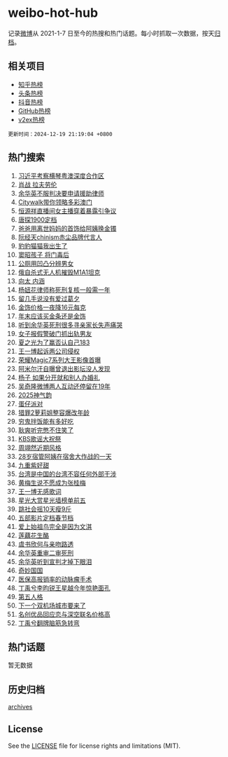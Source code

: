 # weibo-hot-hub

记录[微博](https://www.weibo.com)从 2021-1-7 日至今的热搜和热门话题。每小时抓取一次数据，按天[归档](archives)。

## 相关项目

- [知乎热榜](https://github.com/lonnyzhang423/zhihu-hot-hub)
- [头条热榜](https://github.com/lonnyzhang423/toutiao-hot-hub)
- [抖音热榜](https://github.com/lonnyzhang423/douyin-hot-hub)
- [GitHub热榜](https://github.com/lonnyzhang423/github-hot-hub)
- [v2ex热榜](https://github.com/lonnyzhang423/v2ex-hot-hub)


`更新时间：2024-12-19 21:19:04 +0800`

## 热门搜索

1. [习近平考察横琴粤澳深度合作区](https://m.weibo.cn/search?containerid=100103type%3D1%26t%3D10%26q%3D%23%E4%B9%A0%E8%BF%91%E5%B9%B3%E8%80%83%E5%AF%9F%E6%A8%AA%E7%90%B4%E7%B2%A4%E6%BE%B3%E6%B7%B1%E5%BA%A6%E5%90%88%E4%BD%9C%E5%8C%BA%23&stream_entry_id=51&isnewpage=1&extparam=seat%3D1%26c_type%3D51%26stream_entry_id%3D51%26cate%3D10103%26filter_type%3Drealtimehot%26q%3D%2523%25E4%25B9%25A0%25E8%25BF%2591%25E5%25B9%25B3%25E8%2580%2583%25E5%25AF%259F%25E6%25A8%25AA%25E7%2590%25B4%25E7%25B2%25A4%25E6%25BE%25B3%25E6%25B7%25B1%25E5%25BA%25A6%25E5%2590%2588%25E4%25BD%259C%25E5%258C%25BA%2523%26pos%3D0%26dgr%3D0%26display_time%3D1734614343%26pre_seqid%3D17346143434230147335833)
1. [肖战 拉夫劳伦](https://m.weibo.cn/search?containerid=100103type%3D1%26t%3D10%26q%3D%E8%82%96%E6%88%98+%E6%8B%89%E5%A4%AB%E5%8A%B3%E4%BC%A6&stream_entry_id=31&isnewpage=1&extparam=seat%3D1%26lcate%3D5001%26q%3D%25E8%2582%2596%25E6%2588%2598%2520%25E6%258B%2589%25E5%25A4%25AB%25E5%258A%25B3%25E4%25BC%25A6%26realpos%3D1%26dgr%3D0%26c_type%3D31%26filter_type%3Drealtimehot%26cate%3D5001%26flag%3D1%26band_rank%3D1%26pos%3D0%26stream_entry_id%3D31%26display_time%3D1734614343%26pre_seqid%3D17346143434230147335833)
1. [余华英不服判决要申请援助律师](https://m.weibo.cn/search?containerid=100103type%3D1%26t%3D10%26q%3D%23%E4%BD%99%E5%8D%8E%E8%8B%B1%E4%B8%8D%E6%9C%8D%E5%88%A4%E5%86%B3%E8%A6%81%E7%94%B3%E8%AF%B7%E6%8F%B4%E5%8A%A9%E5%BE%8B%E5%B8%88%23&stream_entry_id=31&isnewpage=1&extparam=seat%3D1%26lcate%3D5001%26q%3D%2523%25E4%25BD%2599%25E5%258D%258E%25E8%258B%25B1%25E4%25B8%258D%25E6%259C%258D%25E5%2588%25A4%25E5%2586%25B3%25E8%25A6%2581%25E7%2594%25B3%25E8%25AF%25B7%25E6%258F%25B4%25E5%258A%25A9%25E5%25BE%258B%25E5%25B8%2588%2523%26realpos%3D2%26dgr%3D0%26c_type%3D31%26filter_type%3Drealtimehot%26cate%3D5001%26flag%3D0%26band_rank%3D2%26pos%3D1%26stream_entry_id%3D31%26display_time%3D1734614343%26pre_seqid%3D17346143434230147335833)
1. [Citywalk带你领略多彩澳门](https://m.weibo.cn/search?containerid=100103type%3D1%26t%3D10%26q%3D%23Citywalk%E5%B8%A6%E4%BD%A0%E9%A2%86%E7%95%A5%E5%A4%9A%E5%BD%A9%E6%BE%B3%E9%97%A8%23&stream_entry_id=31&isnewpage=1&extparam=seat%3D1%26lcate%3D5001%26q%3D%2523Citywalk%25E5%25B8%25A6%25E4%25BD%25A0%25E9%25A2%2586%25E7%2595%25A5%25E5%25A4%259A%25E5%25BD%25A9%25E6%25BE%25B3%25E9%2597%25A8%2523%26realpos%3D3%26dgr%3D0%26c_type%3D31%26filter_type%3Drealtimehot%26cate%3D5001%26flag%3D0%26band_rank%3D3%26pos%3D2%26stream_entry_id%3D31%26display_time%3D1734614343%26pre_seqid%3D17346143434230147335833)
1. [恒源祥直播间女主播穿着暴露引争议](https://m.weibo.cn/search?containerid=100103type%3D1%26t%3D10%26q%3D%23%E6%81%92%E6%BA%90%E7%A5%A5%E7%9B%B4%E6%92%AD%E9%97%B4%E5%A5%B3%E4%B8%BB%E6%92%AD%E7%A9%BF%E7%9D%80%E6%9A%B4%E9%9C%B2%E5%BC%95%E4%BA%89%E8%AE%AE%23&stream_entry_id=31&isnewpage=1&extparam=seat%3D1%26lcate%3D5001%26q%3D%2523%25E6%2581%2592%25E6%25BA%2590%25E7%25A5%25A5%25E7%259B%25B4%25E6%2592%25AD%25E9%2597%25B4%25E5%25A5%25B3%25E4%25B8%25BB%25E6%2592%25AD%25E7%25A9%25BF%25E7%259D%2580%25E6%259A%25B4%25E9%259C%25B2%25E5%25BC%2595%25E4%25BA%2589%25E8%25AE%25AE%2523%26realpos%3D4%26dgr%3D0%26c_type%3D31%26filter_type%3Drealtimehot%26cate%3D5001%26flag%3D1%26band_rank%3D4%26pos%3D3%26stream_entry_id%3D31%26display_time%3D1734614343%26pre_seqid%3D17346143434230147335833)
1. [唐探1900定档](https://m.weibo.cn/search?containerid=100103type%3D1%26t%3D10%26q%3D%E5%94%90%E6%8E%A21900%E5%AE%9A%E6%A1%A3&stream_entry_id=31&isnewpage=1&extparam=seat%3D1%26lcate%3D5001%26q%3D%25E5%2594%2590%25E6%258E%25A21900%25E5%25AE%259A%25E6%25A1%25A3%26realpos%3D5%26dgr%3D0%26c_type%3D31%26filter_type%3Drealtimehot%26cate%3D5001%26flag%3D2%26band_rank%3D5%26pos%3D4%26stream_entry_id%3D31%26display_time%3D1734614343%26pre_seqid%3D17346143434230147335833)
1. [爸爸用离世妈妈的首饰给阿姨换金镯](https://m.weibo.cn/search?containerid=100103type%3D1%26t%3D10%26q%3D%23%E7%88%B8%E7%88%B8%E7%94%A8%E7%A6%BB%E4%B8%96%E5%A6%88%E5%A6%88%E7%9A%84%E9%A6%96%E9%A5%B0%E7%BB%99%E9%98%BF%E5%A7%A8%E6%8D%A2%E9%87%91%E9%95%AF%23&stream_entry_id=31&isnewpage=1&extparam=seat%3D1%26lcate%3D5001%26q%3D%2523%25E7%2588%25B8%25E7%2588%25B8%25E7%2594%25A8%25E7%25A6%25BB%25E4%25B8%2596%25E5%25A6%2588%25E5%25A6%2588%25E7%259A%2584%25E9%25A6%2596%25E9%25A5%25B0%25E7%25BB%2599%25E9%2598%25BF%25E5%25A7%25A8%25E6%258D%25A2%25E9%2587%2591%25E9%2595%25AF%2523%26realpos%3D6%26dgr%3D0%26c_type%3D31%26filter_type%3Drealtimehot%26cate%3D5001%26flag%3D2%26band_rank%3D6%26pos%3D5%26stream_entry_id%3D31%26display_time%3D1734614343%26pre_seqid%3D17346143434230147335833)
1. [阮经天chinism赤尘品牌代言人](https://m.weibo.cn/search?containerid=100103type%3D1%26t%3D10%26q%3D%23%E9%98%AE%E7%BB%8F%E5%A4%A9chinism%E8%B5%A4%E5%B0%98%E5%93%81%E7%89%8C%E4%BB%A3%E8%A8%80%E4%BA%BA%23&stream_entry_id=31&isnewpage=1&extparam=seat%3D1%26lcate%3D5001%26q%3D%2523%25E9%2598%25AE%25E7%25BB%258F%25E5%25A4%25A9chinism%25E8%25B5%25A4%25E5%25B0%2598%25E5%2593%2581%25E7%2589%258C%25E4%25BB%25A3%25E8%25A8%2580%25E4%25BA%25BA%2523%26filter_type%3Drealtimehot%26dgr%3D0%26adid%3D269116%26topic_ad%3D1%26band_rank%3D7%26cate%3D5001%26is_ad_pos%3D1%26c_type%3D31%26pos%3D6%26stream_entry_id%3D31%26display_time%3D1734614343%26pre_seqid%3D17346143434230147335833)
1. [豹豹猫猫我出生了](https://m.weibo.cn/search?containerid=100103type%3D1%26t%3D10%26q%3D%E8%B1%B9%E8%B1%B9%E7%8C%AB%E7%8C%AB%E6%88%91%E5%87%BA%E7%94%9F%E4%BA%86&stream_entry_id=31&isnewpage=1&extparam=seat%3D1%26lcate%3D5001%26q%3D%25E8%25B1%25B9%25E8%25B1%25B9%25E7%258C%25AB%25E7%258C%25AB%25E6%2588%2591%25E5%2587%25BA%25E7%2594%259F%25E4%25BA%2586%26realpos%3D7%26dgr%3D0%26c_type%3D31%26filter_type%3Drealtimehot%26cate%3D5001%26flag%3D2%26band_rank%3D7%26pos%3D7%26stream_entry_id%3D31%26display_time%3D1734614343%26pre_seqid%3D17346143434230147335833)
1. [窦昭孩子 将门毒后](https://m.weibo.cn/search?containerid=100103type%3D1%26t%3D10%26q%3D%E7%AA%A6%E6%98%AD%E5%AD%A9%E5%AD%90+%E5%B0%86%E9%97%A8%E6%AF%92%E5%90%8E&stream_entry_id=31&isnewpage=1&extparam=seat%3D1%26lcate%3D5001%26q%3D%25E7%25AA%25A6%25E6%2598%25AD%25E5%25AD%25A9%25E5%25AD%2590%2520%25E5%25B0%2586%25E9%2597%25A8%25E6%25AF%2592%25E5%2590%258E%26realpos%3D8%26dgr%3D0%26c_type%3D31%26filter_type%3Drealtimehot%26cate%3D5001%26flag%3D0%26band_rank%3D8%26pos%3D8%26stream_entry_id%3D31%26display_time%3D1734614343%26pre_seqid%3D17346143434230147335833)
1. [公厕用凹凸分辨男女](https://m.weibo.cn/search?containerid=100103type%3D1%26t%3D10%26q%3D%23%E5%85%AC%E5%8E%95%E7%94%A8%E5%87%B9%E5%87%B8%E5%88%86%E8%BE%A8%E7%94%B7%E5%A5%B3%23&stream_entry_id=31&isnewpage=1&extparam=seat%3D1%26lcate%3D5001%26q%3D%2523%25E5%2585%25AC%25E5%258E%2595%25E7%2594%25A8%25E5%2587%25B9%25E5%2587%25B8%25E5%2588%2586%25E8%25BE%25A8%25E7%2594%25B7%25E5%25A5%25B3%2523%26realpos%3D9%26dgr%3D0%26c_type%3D31%26filter_type%3Drealtimehot%26cate%3D5001%26flag%3D0%26band_rank%3D9%26pos%3D9%26stream_entry_id%3D31%26display_time%3D1734614343%26pre_seqid%3D17346143434230147335833)
1. [俄自杀式无人机摧毁M1A1坦克](https://m.weibo.cn/search?containerid=100103type%3D1%26t%3D10%26q%3D%23%E4%BF%84%E8%87%AA%E6%9D%80%E5%BC%8F%E6%97%A0%E4%BA%BA%E6%9C%BA%E6%91%A7%E6%AF%81M1A1%E5%9D%A6%E5%85%8B%23&stream_entry_id=31&isnewpage=1&extparam=seat%3D1%26lcate%3D5001%26q%3D%2523%25E4%25BF%2584%25E8%2587%25AA%25E6%259D%2580%25E5%25BC%258F%25E6%2597%25A0%25E4%25BA%25BA%25E6%259C%25BA%25E6%2591%25A7%25E6%25AF%2581M1A1%25E5%259D%25A6%25E5%2585%258B%2523%26realpos%3D10%26dgr%3D0%26c_type%3D31%26filter_type%3Drealtimehot%26cate%3D5001%26flag%3D1%26band_rank%3D10%26pos%3D10%26stream_entry_id%3D31%26display_time%3D1734614343%26pre_seqid%3D17346143434230147335833)
1. [向太 内涵](https://m.weibo.cn/search?containerid=100103type%3D1%26t%3D10%26q%3D%E5%90%91%E5%A4%AA+%E5%86%85%E6%B6%B5&stream_entry_id=31&isnewpage=1&extparam=seat%3D1%26lcate%3D5001%26q%3D%25E5%2590%2591%25E5%25A4%25AA%2520%25E5%2586%2585%25E6%25B6%25B5%26realpos%3D11%26dgr%3D0%26c_type%3D31%26filter_type%3Drealtimehot%26cate%3D5001%26flag%3D2%26band_rank%3D11%26pos%3D11%26stream_entry_id%3D31%26display_time%3D1734614343%26pre_seqid%3D17346143434230147335833)
1. [杨妞花律师称死刑复核一般需一年](https://m.weibo.cn/search?containerid=100103type%3D1%26t%3D10%26q%3D%23%E6%9D%A8%E5%A6%9E%E8%8A%B1%E5%BE%8B%E5%B8%88%E7%A7%B0%E6%AD%BB%E5%88%91%E5%A4%8D%E6%A0%B8%E4%B8%80%E8%88%AC%E9%9C%80%E4%B8%80%E5%B9%B4%23&stream_entry_id=31&isnewpage=1&extparam=seat%3D1%26lcate%3D5001%26q%3D%2523%25E6%259D%25A8%25E5%25A6%259E%25E8%258A%25B1%25E5%25BE%258B%25E5%25B8%2588%25E7%25A7%25B0%25E6%25AD%25BB%25E5%2588%2591%25E5%25A4%258D%25E6%25A0%25B8%25E4%25B8%2580%25E8%2588%25AC%25E9%259C%2580%25E4%25B8%2580%25E5%25B9%25B4%2523%26realpos%3D12%26dgr%3D0%26c_type%3D31%26filter_type%3Drealtimehot%26cate%3D5001%26flag%3D1%26band_rank%3D12%26pos%3D12%26stream_entry_id%3D31%26display_time%3D1734614343%26pre_seqid%3D17346143434230147335833)
1. [留几手说没有爱过葛夕](https://m.weibo.cn/search?containerid=100103type%3D1%26t%3D10%26q%3D%23%E7%95%99%E5%87%A0%E6%89%8B%E8%AF%B4%E6%B2%A1%E6%9C%89%E7%88%B1%E8%BF%87%E8%91%9B%E5%A4%95%23&stream_entry_id=31&isnewpage=1&extparam=seat%3D1%26lcate%3D5001%26q%3D%2523%25E7%2595%2599%25E5%2587%25A0%25E6%2589%258B%25E8%25AF%25B4%25E6%25B2%25A1%25E6%259C%2589%25E7%2588%25B1%25E8%25BF%2587%25E8%2591%259B%25E5%25A4%2595%2523%26realpos%3D13%26dgr%3D0%26c_type%3D31%26filter_type%3Drealtimehot%26cate%3D5001%26flag%3D0%26band_rank%3D13%26pos%3D13%26stream_entry_id%3D31%26display_time%3D1734614343%26pre_seqid%3D17346143434230147335833)
1. [金饰价格一夜降16元每克](https://m.weibo.cn/search?containerid=100103type%3D1%26t%3D10%26q%3D%23%E9%87%91%E9%A5%B0%E4%BB%B7%E6%A0%BC%E4%B8%80%E5%A4%9C%E9%99%8D16%E5%85%83%E6%AF%8F%E5%85%8B%23&stream_entry_id=31&isnewpage=1&extparam=seat%3D1%26lcate%3D5001%26q%3D%2523%25E9%2587%2591%25E9%25A5%25B0%25E4%25BB%25B7%25E6%25A0%25BC%25E4%25B8%2580%25E5%25A4%259C%25E9%2599%258D16%25E5%2585%2583%25E6%25AF%258F%25E5%2585%258B%2523%26realpos%3D14%26dgr%3D0%26c_type%3D31%26filter_type%3Drealtimehot%26cate%3D5001%26flag%3D0%26band_rank%3D14%26pos%3D14%26stream_entry_id%3D31%26display_time%3D1734614343%26pre_seqid%3D17346143434230147335833)
1. [年末应该买金条还是金饰](https://m.weibo.cn/search?containerid=100103type%3D1%26t%3D10%26q%3D%23%E5%B9%B4%E6%9C%AB%E5%BA%94%E8%AF%A5%E4%B9%B0%E9%87%91%E6%9D%A1%E8%BF%98%E6%98%AF%E9%87%91%E9%A5%B0%23&stream_entry_id=31&isnewpage=1&extparam=seat%3D1%26lcate%3D5001%26q%3D%2523%25E5%25B9%25B4%25E6%259C%25AB%25E5%25BA%2594%25E8%25AF%25A5%25E4%25B9%25B0%25E9%2587%2591%25E6%259D%25A1%25E8%25BF%2598%25E6%2598%25AF%25E9%2587%2591%25E9%25A5%25B0%2523%26realpos%3D15%26dgr%3D0%26c_type%3D31%26filter_type%3Drealtimehot%26cate%3D5001%26flag%3D0%26band_rank%3D15%26pos%3D15%26stream_entry_id%3D31%26display_time%3D1734614343%26pre_seqid%3D17346143434230147335833)
1. [听到余华英死刑很多寻亲家长失声痛哭](https://m.weibo.cn/search?containerid=100103type%3D1%26t%3D10%26q%3D%23%E5%90%AC%E5%88%B0%E4%BD%99%E5%8D%8E%E8%8B%B1%E6%AD%BB%E5%88%91%E5%BE%88%E5%A4%9A%E5%AF%BB%E4%BA%B2%E5%AE%B6%E9%95%BF%E5%A4%B1%E5%A3%B0%E7%97%9B%E5%93%AD%23&stream_entry_id=31&isnewpage=1&extparam=seat%3D1%26lcate%3D5001%26q%3D%2523%25E5%2590%25AC%25E5%2588%25B0%25E4%25BD%2599%25E5%258D%258E%25E8%258B%25B1%25E6%25AD%25BB%25E5%2588%2591%25E5%25BE%2588%25E5%25A4%259A%25E5%25AF%25BB%25E4%25BA%25B2%25E5%25AE%25B6%25E9%2595%25BF%25E5%25A4%25B1%25E5%25A3%25B0%25E7%2597%259B%25E5%2593%25AD%2523%26realpos%3D16%26dgr%3D0%26c_type%3D31%26filter_type%3Drealtimehot%26cate%3D5001%26flag%3D0%26band_rank%3D16%26pos%3D16%26stream_entry_id%3D31%26display_time%3D1734614343%26pre_seqid%3D17346143434230147335833)
1. [女子报假警破门抓出轨男友](https://m.weibo.cn/search?containerid=100103type%3D1%26t%3D10%26q%3D%23%E5%A5%B3%E5%AD%90%E6%8A%A5%E5%81%87%E8%AD%A6%E7%A0%B4%E9%97%A8%E6%8A%93%E5%87%BA%E8%BD%A8%E7%94%B7%E5%8F%8B%23&stream_entry_id=31&isnewpage=1&extparam=seat%3D1%26lcate%3D5001%26q%3D%2523%25E5%25A5%25B3%25E5%25AD%2590%25E6%258A%25A5%25E5%2581%2587%25E8%25AD%25A6%25E7%25A0%25B4%25E9%2597%25A8%25E6%258A%2593%25E5%2587%25BA%25E8%25BD%25A8%25E7%2594%25B7%25E5%258F%258B%2523%26realpos%3D17%26dgr%3D0%26c_type%3D31%26filter_type%3Drealtimehot%26cate%3D5001%26flag%3D0%26band_rank%3D17%26pos%3D17%26stream_entry_id%3D31%26display_time%3D1734614343%26pre_seqid%3D17346143434230147335833)
1. [夏之光为了赢否认自己183](https://m.weibo.cn/search?containerid=100103type%3D1%26t%3D10%26q%3D%E5%A4%8F%E4%B9%8B%E5%85%89%E4%B8%BA%E4%BA%86%E8%B5%A2%E5%90%A6%E8%AE%A4%E8%87%AA%E5%B7%B1183&stream_entry_id=31&isnewpage=1&extparam=seat%3D1%26lcate%3D5001%26q%3D%25E5%25A4%258F%25E4%25B9%258B%25E5%2585%2589%25E4%25B8%25BA%25E4%25BA%2586%25E8%25B5%25A2%25E5%2590%25A6%25E8%25AE%25A4%25E8%2587%25AA%25E5%25B7%25B1183%26realpos%3D18%26dgr%3D0%26c_type%3D31%26filter_type%3Drealtimehot%26cate%3D5001%26flag%3D1%26band_rank%3D18%26pos%3D18%26stream_entry_id%3D31%26display_time%3D1734614343%26pre_seqid%3D17346143434230147335833)
1. [王一博起诉两公司侵权](https://m.weibo.cn/search?containerid=100103type%3D1%26t%3D10%26q%3D%23%E7%8E%8B%E4%B8%80%E5%8D%9A%E8%B5%B7%E8%AF%89%E4%B8%A4%E5%85%AC%E5%8F%B8%E4%BE%B5%E6%9D%83%23&stream_entry_id=31&isnewpage=1&extparam=seat%3D1%26lcate%3D5001%26q%3D%2523%25E7%258E%258B%25E4%25B8%2580%25E5%258D%259A%25E8%25B5%25B7%25E8%25AF%2589%25E4%25B8%25A4%25E5%2585%25AC%25E5%258F%25B8%25E4%25BE%25B5%25E6%259D%2583%2523%26realpos%3D19%26dgr%3D0%26c_type%3D31%26filter_type%3Drealtimehot%26cate%3D5001%26flag%3D1%26band_rank%3D19%26pos%3D19%26stream_entry_id%3D31%26display_time%3D1734614343%26pre_seqid%3D17346143434230147335833)
1. [荣耀Magic7系列大王影像首曝](https://m.weibo.cn/search?containerid=100103type%3D1%26t%3D10%26q%3D%23%E8%8D%A3%E8%80%80Magic7%E7%B3%BB%E5%88%97%E5%A4%A7%E7%8E%8B%E5%BD%B1%E5%83%8F%E9%A6%96%E6%9B%9D%23&stream_entry_id=31&isnewpage=1&extparam=seat%3D1%26lcate%3D5001%26q%3D%2523%25E8%258D%25A3%25E8%2580%2580Magic7%25E7%25B3%25BB%25E5%2588%2597%25E5%25A4%25A7%25E7%258E%258B%25E5%25BD%25B1%25E5%2583%258F%25E9%25A6%2596%25E6%259B%259D%2523%26filter_type%3Drealtimehot%26dgr%3D0%26adid%3D269119%26c_type%3D31%26flag%3D0%26cate%3D5001%26band_rank%3D20%26realpos%3D20%26pos%3D20%26stream_entry_id%3D31%26display_time%3D1734614343%26pre_seqid%3D17346143434230147335833)
1. [阿米尔汗自曝曾退出影坛没人发现](https://m.weibo.cn/search?containerid=100103type%3D1%26t%3D10%26q%3D%23%E9%98%BF%E7%B1%B3%E5%B0%94%E6%B1%97%E8%87%AA%E6%9B%9D%E6%9B%BE%E9%80%80%E5%87%BA%E5%BD%B1%E5%9D%9B%E6%B2%A1%E4%BA%BA%E5%8F%91%E7%8E%B0%23&stream_entry_id=31&isnewpage=1&extparam=seat%3D1%26lcate%3D5001%26q%3D%2523%25E9%2598%25BF%25E7%25B1%25B3%25E5%25B0%2594%25E6%25B1%2597%25E8%2587%25AA%25E6%259B%259D%25E6%259B%25BE%25E9%2580%2580%25E5%2587%25BA%25E5%25BD%25B1%25E5%259D%259B%25E6%25B2%25A1%25E4%25BA%25BA%25E5%258F%2591%25E7%258E%25B0%2523%26realpos%3D21%26dgr%3D0%26c_type%3D31%26filter_type%3Drealtimehot%26cate%3D5001%26flag%3D1%26band_rank%3D21%26pos%3D21%26stream_entry_id%3D31%26display_time%3D1734614343%26pre_seqid%3D17346143434230147335833)
1. [杨子 如果分开就和别人办婚礼](https://m.weibo.cn/search?containerid=100103type%3D1%26t%3D10%26q%3D%E6%9D%A8%E5%AD%90+%E5%A6%82%E6%9E%9C%E5%88%86%E5%BC%80%E5%B0%B1%E5%92%8C%E5%88%AB%E4%BA%BA%E5%8A%9E%E5%A9%9A%E7%A4%BC&stream_entry_id=31&isnewpage=1&extparam=seat%3D1%26lcate%3D5001%26q%3D%25E6%259D%25A8%25E5%25AD%2590%2520%25E5%25A6%2582%25E6%259E%259C%25E5%2588%2586%25E5%25BC%2580%25E5%25B0%25B1%25E5%2592%258C%25E5%2588%25AB%25E4%25BA%25BA%25E5%258A%259E%25E5%25A9%259A%25E7%25A4%25BC%26realpos%3D22%26dgr%3D0%26c_type%3D31%26filter_type%3Drealtimehot%26cate%3D5001%26flag%3D2%26band_rank%3D22%26pos%3D22%26stream_entry_id%3D31%26display_time%3D1734614343%26pre_seqid%3D17346143434230147335833)
1. [吴奇隆微博两人互动还停留在19年](https://m.weibo.cn/search?containerid=100103type%3D1%26t%3D10%26q%3D%23%E5%90%B4%E5%A5%87%E9%9A%86%E5%BE%AE%E5%8D%9A%E4%B8%A4%E4%BA%BA%E4%BA%92%E5%8A%A8%E8%BF%98%E5%81%9C%E7%95%99%E5%9C%A819%E5%B9%B4%23&stream_entry_id=31&isnewpage=1&extparam=seat%3D1%26lcate%3D5001%26q%3D%2523%25E5%2590%25B4%25E5%25A5%2587%25E9%259A%2586%25E5%25BE%25AE%25E5%258D%259A%25E4%25B8%25A4%25E4%25BA%25BA%25E4%25BA%2592%25E5%258A%25A8%25E8%25BF%2598%25E5%2581%259C%25E7%2595%2599%25E5%259C%25A819%25E5%25B9%25B4%2523%26realpos%3D23%26dgr%3D0%26c_type%3D31%26filter_type%3Drealtimehot%26cate%3D5001%26flag%3D2%26band_rank%3D23%26pos%3D23%26stream_entry_id%3D31%26display_time%3D1734614343%26pre_seqid%3D17346143434230147335833)
1. [2025神气韵](https://m.weibo.cn/search?containerid=100103type%3D1%26t%3D10%26q%3D%232025%E7%A5%9E%E6%B0%94%E9%9F%B5%23&stream_entry_id=31&isnewpage=1&extparam=seat%3D1%26lcate%3D5001%26q%3D%25232025%25E7%25A5%259E%25E6%25B0%2594%25E9%259F%25B5%2523%26filter_type%3Drealtimehot%26dgr%3D0%26adid%3D269035%26c_type%3D31%26flag%3D0%26cate%3D5001%26band_rank%3D24%26realpos%3D24%26pos%3D24%26stream_entry_id%3D31%26display_time%3D1734614343%26pre_seqid%3D17346143434230147335833)
1. [蛋仔派对](https://m.weibo.cn/search?containerid=100103type%3D1%26t%3D10%26q%3D%E8%9B%8B%E4%BB%94%E6%B4%BE%E5%AF%B9&stream_entry_id=31&isnewpage=1&extparam=seat%3D1%26lcate%3D5001%26q%3D%25E8%259B%258B%25E4%25BB%2594%25E6%25B4%25BE%25E5%25AF%25B9%26realpos%3D25%26dgr%3D0%26c_type%3D31%26filter_type%3Drealtimehot%26cate%3D5001%26flag%3D1%26band_rank%3D25%26pos%3D25%26stream_entry_id%3D31%26display_time%3D1734614343%26pre_seqid%3D17346143434230147335833)
1. [猎罪2萝莉姐整容爆改年龄](https://m.weibo.cn/search?containerid=100103type%3D1%26t%3D10%26q%3D%E7%8C%8E%E7%BD%AA2%E8%90%9D%E8%8E%89%E5%A7%90%E6%95%B4%E5%AE%B9%E7%88%86%E6%94%B9%E5%B9%B4%E9%BE%84&stream_entry_id=31&isnewpage=1&extparam=seat%3D1%26lcate%3D5001%26q%3D%25E7%258C%258E%25E7%25BD%25AA2%25E8%2590%259D%25E8%258E%2589%25E5%25A7%2590%25E6%2595%25B4%25E5%25AE%25B9%25E7%2588%2586%25E6%2594%25B9%25E5%25B9%25B4%25E9%25BE%2584%26realpos%3D26%26dgr%3D0%26c_type%3D31%26filter_type%3Drealtimehot%26cate%3D5001%26flag%3D0%26band_rank%3D26%26pos%3D26%26stream_entry_id%3D31%26display_time%3D1734614343%26pre_seqid%3D17346143434230147335833)
1. [穷鬼拌饭能有多好吃](https://m.weibo.cn/search?containerid=100103type%3D1%26t%3D10%26q%3D%23%E7%A9%B7%E9%AC%BC%E6%8B%8C%E9%A5%AD%E8%83%BD%E6%9C%89%E5%A4%9A%E5%A5%BD%E5%90%83%23&stream_entry_id=31&isnewpage=1&extparam=seat%3D1%26lcate%3D5001%26q%3D%2523%25E7%25A9%25B7%25E9%25AC%25BC%25E6%258B%258C%25E9%25A5%25AD%25E8%2583%25BD%25E6%259C%2589%25E5%25A4%259A%25E5%25A5%25BD%25E5%2590%2583%2523%26realpos%3D27%26dgr%3D0%26c_type%3D31%26filter_type%3Drealtimehot%26cate%3D5001%26flag%3D1%26band_rank%3D27%26pos%3D27%26stream_entry_id%3D31%26display_time%3D1734614343%26pre_seqid%3D17346143434230147335833)
1. [耿爽听完憋不住笑了](https://m.weibo.cn/search?containerid=100103type%3D1%26t%3D10%26q%3D%23%E8%80%BF%E7%88%BD%E5%90%AC%E5%AE%8C%E6%86%8B%E4%B8%8D%E4%BD%8F%E7%AC%91%E4%BA%86%23&stream_entry_id=31&isnewpage=1&extparam=seat%3D1%26lcate%3D5001%26q%3D%2523%25E8%2580%25BF%25E7%2588%25BD%25E5%2590%25AC%25E5%25AE%258C%25E6%2586%258B%25E4%25B8%258D%25E4%25BD%258F%25E7%25AC%2591%25E4%25BA%2586%2523%26realpos%3D28%26dgr%3D0%26c_type%3D31%26filter_type%3Drealtimehot%26cate%3D5001%26flag%3D0%26band_rank%3D28%26pos%3D28%26stream_entry_id%3D31%26display_time%3D1734614343%26pre_seqid%3D17346143434230147335833)
1. [KBS歌谣大祝祭](https://m.weibo.cn/search?containerid=100103type%3D1%26t%3D10%26q%3DKBS%E6%AD%8C%E8%B0%A3%E5%A4%A7%E7%A5%9D%E7%A5%AD&stream_entry_id=31&isnewpage=1&extparam=seat%3D1%26lcate%3D5001%26q%3DKBS%25E6%25AD%258C%25E8%25B0%25A3%25E5%25A4%25A7%25E7%25A5%259D%25E7%25A5%25AD%26realpos%3D29%26dgr%3D0%26c_type%3D31%26filter_type%3Drealtimehot%26cate%3D5001%26flag%3D1%26band_rank%3D29%26pos%3D29%26stream_entry_id%3D31%26display_time%3D1734614343%26pre_seqid%3D17346143434230147335833)
1. [周翊然近期风格](https://m.weibo.cn/search?containerid=100103type%3D1%26t%3D10%26q%3D%E5%91%A8%E7%BF%8A%E7%84%B6%E8%BF%91%E6%9C%9F%E9%A3%8E%E6%A0%BC&stream_entry_id=31&isnewpage=1&extparam=seat%3D1%26lcate%3D5001%26q%3D%25E5%2591%25A8%25E7%25BF%258A%25E7%2584%25B6%25E8%25BF%2591%25E6%259C%259F%25E9%25A3%258E%25E6%25A0%25BC%26realpos%3D30%26dgr%3D0%26c_type%3D31%26filter_type%3Drealtimehot%26cate%3D5001%26flag%3D1%26band_rank%3D30%26pos%3D30%26stream_entry_id%3D31%26display_time%3D1734614343%26pre_seqid%3D17346143434230147335833)
1. [28岁宿管阿姨在宿舍大作战的一天](https://m.weibo.cn/search?containerid=100103type%3D1%26t%3D10%26q%3D%2328%E5%B2%81%E5%AE%BF%E7%AE%A1%E9%98%BF%E5%A7%A8%E5%9C%A8%E5%AE%BF%E8%88%8D%E5%A4%A7%E4%BD%9C%E6%88%98%E7%9A%84%E4%B8%80%E5%A4%A9%23&stream_entry_id=31&isnewpage=1&extparam=seat%3D1%26lcate%3D5001%26q%3D%252328%25E5%25B2%2581%25E5%25AE%25BF%25E7%25AE%25A1%25E9%2598%25BF%25E5%25A7%25A8%25E5%259C%25A8%25E5%25AE%25BF%25E8%2588%258D%25E5%25A4%25A7%25E4%25BD%259C%25E6%2588%2598%25E7%259A%2584%25E4%25B8%2580%25E5%25A4%25A9%2523%26realpos%3D31%26dgr%3D0%26c_type%3D31%26filter_type%3Drealtimehot%26cate%3D5001%26flag%3D1%26band_rank%3D31%26pos%3D31%26stream_entry_id%3D31%26display_time%3D1734614343%26pre_seqid%3D17346143434230147335833)
1. [九重紫好甜](https://m.weibo.cn/search?containerid=100103type%3D1%26t%3D10%26q%3D%E4%B9%9D%E9%87%8D%E7%B4%AB%E5%A5%BD%E7%94%9C&stream_entry_id=31&isnewpage=1&extparam=seat%3D1%26lcate%3D5001%26q%3D%25E4%25B9%259D%25E9%2587%258D%25E7%25B4%25AB%25E5%25A5%25BD%25E7%2594%259C%26realpos%3D32%26dgr%3D0%26c_type%3D31%26filter_type%3Drealtimehot%26cate%3D5001%26flag%3D1%26band_rank%3D32%26pos%3D32%26stream_entry_id%3D31%26display_time%3D1734614343%26pre_seqid%3D17346143434230147335833)
1. [台湾是中国的台湾不容任何外部干涉](https://m.weibo.cn/search?containerid=100103type%3D1%26t%3D10%26q%3D%23%E5%8F%B0%E6%B9%BE%E6%98%AF%E4%B8%AD%E5%9B%BD%E7%9A%84%E5%8F%B0%E6%B9%BE%E4%B8%8D%E5%AE%B9%E4%BB%BB%E4%BD%95%E5%A4%96%E9%83%A8%E5%B9%B2%E6%B6%89%23&stream_entry_id=31&isnewpage=1&extparam=seat%3D1%26lcate%3D5001%26q%3D%2523%25E5%258F%25B0%25E6%25B9%25BE%25E6%2598%25AF%25E4%25B8%25AD%25E5%259B%25BD%25E7%259A%2584%25E5%258F%25B0%25E6%25B9%25BE%25E4%25B8%258D%25E5%25AE%25B9%25E4%25BB%25BB%25E4%25BD%2595%25E5%25A4%2596%25E9%2583%25A8%25E5%25B9%25B2%25E6%25B6%2589%2523%26realpos%3D33%26dgr%3D0%26c_type%3D31%26filter_type%3Drealtimehot%26cate%3D5001%26flag%3D0%26band_rank%3D33%26pos%3D33%26stream_entry_id%3D31%26display_time%3D1734614343%26pre_seqid%3D17346143434230147335833)
1. [黄梅生说不愿成为张桂梅](https://m.weibo.cn/search?containerid=100103type%3D1%26t%3D10%26q%3D%23%E9%BB%84%E6%A2%85%E7%94%9F%E8%AF%B4%E4%B8%8D%E6%84%BF%E6%88%90%E4%B8%BA%E5%BC%A0%E6%A1%82%E6%A2%85%23&stream_entry_id=31&isnewpage=1&extparam=seat%3D1%26lcate%3D5001%26q%3D%2523%25E9%25BB%2584%25E6%25A2%2585%25E7%2594%259F%25E8%25AF%25B4%25E4%25B8%258D%25E6%2584%25BF%25E6%2588%2590%25E4%25B8%25BA%25E5%25BC%25A0%25E6%25A1%2582%25E6%25A2%2585%2523%26realpos%3D34%26dgr%3D0%26c_type%3D31%26filter_type%3Drealtimehot%26cate%3D5001%26flag%3D32768%26band_rank%3D34%26pos%3D34%26stream_entry_id%3D31%26display_time%3D1734614343%26pre_seqid%3D17346143434230147335833)
1. [王一博无感歌词](https://m.weibo.cn/search?containerid=100103type%3D1%26t%3D10%26q%3D%E7%8E%8B%E4%B8%80%E5%8D%9A%E6%97%A0%E6%84%9F%E6%AD%8C%E8%AF%8D&stream_entry_id=31&isnewpage=1&extparam=seat%3D1%26lcate%3D5001%26q%3D%25E7%258E%258B%25E4%25B8%2580%25E5%258D%259A%25E6%2597%25A0%25E6%2584%259F%25E6%25AD%258C%25E8%25AF%258D%26realpos%3D35%26dgr%3D0%26c_type%3D31%26filter_type%3Drealtimehot%26cate%3D5001%26flag%3D0%26band_rank%3D35%26pos%3D35%26stream_entry_id%3D31%26display_time%3D1734614343%26pre_seqid%3D17346143434230147335833)
1. [星光大赏星光墙榜单前五](https://m.weibo.cn/search?containerid=100103type%3D1%26t%3D10%26q%3D%23%E6%98%9F%E5%85%89%E5%A4%A7%E8%B5%8F%E6%98%9F%E5%85%89%E5%A2%99%E6%A6%9C%E5%8D%95%E5%89%8D%E4%BA%94%23&stream_entry_id=31&isnewpage=1&extparam=seat%3D1%26lcate%3D5001%26q%3D%2523%25E6%2598%259F%25E5%2585%2589%25E5%25A4%25A7%25E8%25B5%258F%25E6%2598%259F%25E5%2585%2589%25E5%25A2%2599%25E6%25A6%259C%25E5%258D%2595%25E5%2589%258D%25E4%25BA%2594%2523%26realpos%3D36%26dgr%3D0%26c_type%3D31%26filter_type%3Drealtimehot%26cate%3D5001%26flag%3D0%26band_rank%3D36%26pos%3D36%26stream_entry_id%3D31%26display_time%3D1734614343%26pre_seqid%3D17346143434230147335833)
1. [跳社会摇10天瘦9斤](https://m.weibo.cn/search?containerid=100103type%3D1%26t%3D10%26q%3D%E8%B7%B3%E7%A4%BE%E4%BC%9A%E6%91%8710%E5%A4%A9%E7%98%A69%E6%96%A4&stream_entry_id=31&isnewpage=1&extparam=seat%3D1%26lcate%3D5001%26q%3D%25E8%25B7%25B3%25E7%25A4%25BE%25E4%25BC%259A%25E6%2591%258710%25E5%25A4%25A9%25E7%2598%25A69%25E6%2596%25A4%26realpos%3D37%26dgr%3D0%26c_type%3D31%26filter_type%3Drealtimehot%26cate%3D5001%26flag%3D0%26band_rank%3D37%26pos%3D37%26stream_entry_id%3D31%26display_time%3D1734614343%26pre_seqid%3D17346143434230147335833)
1. [五部影片定档春节档](https://m.weibo.cn/search?containerid=100103type%3D1%26t%3D10%26q%3D%23%E4%BA%94%E9%83%A8%E5%BD%B1%E7%89%87%E5%AE%9A%E6%A1%A3%E6%98%A5%E8%8A%82%E6%A1%A3%23&stream_entry_id=31&isnewpage=1&extparam=seat%3D1%26lcate%3D5001%26q%3D%2523%25E4%25BA%2594%25E9%2583%25A8%25E5%25BD%25B1%25E7%2589%2587%25E5%25AE%259A%25E6%25A1%25A3%25E6%2598%25A5%25E8%258A%2582%25E6%25A1%25A3%2523%26realpos%3D38%26dgr%3D0%26c_type%3D31%26filter_type%3Drealtimehot%26cate%3D5001%26flag%3D1%26band_rank%3D38%26pos%3D38%26stream_entry_id%3D31%26display_time%3D1734614343%26pre_seqid%3D17346143434230147335833)
1. [爱上始祖鸟完全是因为文淇](https://m.weibo.cn/search?containerid=100103type%3D1%26t%3D10%26q%3D%E7%88%B1%E4%B8%8A%E5%A7%8B%E7%A5%96%E9%B8%9F%E5%AE%8C%E5%85%A8%E6%98%AF%E5%9B%A0%E4%B8%BA%E6%96%87%E6%B7%87&stream_entry_id=31&isnewpage=1&extparam=seat%3D1%26lcate%3D5001%26q%3D%25E7%2588%25B1%25E4%25B8%258A%25E5%25A7%258B%25E7%25A5%2596%25E9%25B8%259F%25E5%25AE%258C%25E5%2585%25A8%25E6%2598%25AF%25E5%259B%25A0%25E4%25B8%25BA%25E6%2596%2587%25E6%25B7%2587%26realpos%3D39%26dgr%3D0%26c_type%3D31%26filter_type%3Drealtimehot%26cate%3D5001%26flag%3D1%26band_rank%3D39%26pos%3D39%26stream_entry_id%3D31%26display_time%3D1734614343%26pre_seqid%3D17346143434230147335833)
1. [莲藕花生酪](https://m.weibo.cn/search?containerid=100103type%3D1%26t%3D10%26q%3D%E8%8E%B2%E8%97%95%E8%8A%B1%E7%94%9F%E9%85%AA&stream_entry_id=31&isnewpage=1&extparam=seat%3D1%26lcate%3D5001%26q%3D%25E8%258E%25B2%25E8%2597%2595%25E8%258A%25B1%25E7%2594%259F%25E9%2585%25AA%26realpos%3D40%26dgr%3D0%26c_type%3D31%26filter_type%3Drealtimehot%26cate%3D5001%26flag%3D1%26band_rank%3D40%26pos%3D40%26stream_entry_id%3D31%26display_time%3D1734614343%26pre_seqid%3D17346143434230147335833)
1. [虞书欣何与亲吻路透](https://m.weibo.cn/search?containerid=100103type%3D1%26t%3D10%26q%3D%23%E8%99%9E%E4%B9%A6%E6%AC%A3%E4%BD%95%E4%B8%8E%E4%BA%B2%E5%90%BB%E8%B7%AF%E9%80%8F%23&stream_entry_id=31&isnewpage=1&extparam=seat%3D1%26lcate%3D5001%26q%3D%2523%25E8%2599%259E%25E4%25B9%25A6%25E6%25AC%25A3%25E4%25BD%2595%25E4%25B8%258E%25E4%25BA%25B2%25E5%2590%25BB%25E8%25B7%25AF%25E9%2580%258F%2523%26realpos%3D41%26dgr%3D0%26c_type%3D31%26filter_type%3Drealtimehot%26cate%3D5001%26flag%3D0%26band_rank%3D41%26pos%3D41%26stream_entry_id%3D31%26display_time%3D1734614343%26pre_seqid%3D17346143434230147335833)
1. [余华英重审二审死刑](https://m.weibo.cn/search?containerid=100103type%3D1%26t%3D10%26q%3D%23%E4%BD%99%E5%8D%8E%E8%8B%B1%E9%87%8D%E5%AE%A1%E4%BA%8C%E5%AE%A1%E6%AD%BB%E5%88%91%23&stream_entry_id=31&isnewpage=1&extparam=seat%3D1%26lcate%3D5001%26q%3D%2523%25E4%25BD%2599%25E5%258D%258E%25E8%258B%25B1%25E9%2587%258D%25E5%25AE%25A1%25E4%25BA%258C%25E5%25AE%25A1%25E6%25AD%25BB%25E5%2588%2591%2523%26realpos%3D42%26dgr%3D0%26c_type%3D31%26filter_type%3Drealtimehot%26cate%3D5001%26flag%3D0%26band_rank%3D42%26pos%3D42%26stream_entry_id%3D31%26display_time%3D1734614343%26pre_seqid%3D17346143434230147335833)
1. [余华英听到宣判才掉下眼泪](https://m.weibo.cn/search?containerid=100103type%3D1%26t%3D10%26q%3D%23%E4%BD%99%E5%8D%8E%E8%8B%B1%E5%90%AC%E5%88%B0%E5%AE%A3%E5%88%A4%E6%89%8D%E6%8E%89%E4%B8%8B%E7%9C%BC%E6%B3%AA%23&stream_entry_id=31&isnewpage=1&extparam=seat%3D1%26lcate%3D5001%26q%3D%2523%25E4%25BD%2599%25E5%258D%258E%25E8%258B%25B1%25E5%2590%25AC%25E5%2588%25B0%25E5%25AE%25A3%25E5%2588%25A4%25E6%2589%258D%25E6%258E%2589%25E4%25B8%258B%25E7%259C%25BC%25E6%25B3%25AA%2523%26realpos%3D43%26dgr%3D0%26c_type%3D31%26filter_type%3Drealtimehot%26cate%3D5001%26flag%3D0%26band_rank%3D43%26pos%3D43%26stream_entry_id%3D31%26display_time%3D1734614343%26pre_seqid%3D17346143434230147335833)
1. [奇妙国国](https://m.weibo.cn/search?containerid=100103type%3D1%26t%3D10%26q%3D%E5%A5%87%E5%A6%99%E5%9B%BD%E5%9B%BD&stream_entry_id=31&isnewpage=1&extparam=seat%3D1%26lcate%3D5001%26q%3D%25E5%25A5%2587%25E5%25A6%2599%25E5%259B%25BD%25E5%259B%25BD%26realpos%3D44%26dgr%3D0%26c_type%3D31%26filter_type%3Drealtimehot%26cate%3D5001%26flag%3D1%26band_rank%3D44%26pos%3D44%26stream_entry_id%3D31%26display_time%3D1734614343%26pre_seqid%3D17346143434230147335833)
1. [医保高报销率的动脉瘤手术](https://m.weibo.cn/search?containerid=100103type%3D1%26t%3D10%26q%3D%E5%8C%BB%E4%BF%9D%E9%AB%98%E6%8A%A5%E9%94%80%E7%8E%87%E7%9A%84%E5%8A%A8%E8%84%89%E7%98%A4%E6%89%8B%E6%9C%AF&stream_entry_id=31&isnewpage=1&extparam=seat%3D1%26lcate%3D5001%26q%3D%25E5%258C%25BB%25E4%25BF%259D%25E9%25AB%2598%25E6%258A%25A5%25E9%2594%2580%25E7%258E%2587%25E7%259A%2584%25E5%258A%25A8%25E8%2584%2589%25E7%2598%25A4%25E6%2589%258B%25E6%259C%25AF%26realpos%3D45%26dgr%3D0%26c_type%3D31%26filter_type%3Drealtimehot%26cate%3D5001%26flag%3D1%26band_rank%3D45%26pos%3D45%26stream_entry_id%3D31%26display_time%3D1734614343%26pre_seqid%3D17346143434230147335833)
1. [丁禹兮李昀锐王星越今年惊艳面孔](https://m.weibo.cn/search?containerid=100103type%3D1%26t%3D10%26q%3D%23%E4%B8%81%E7%A6%B9%E5%85%AE%E6%9D%8E%E6%98%80%E9%94%90%E7%8E%8B%E6%98%9F%E8%B6%8A%E4%BB%8A%E5%B9%B4%E6%83%8A%E8%89%B3%E9%9D%A2%E5%AD%94%23&stream_entry_id=31&isnewpage=1&extparam=seat%3D1%26lcate%3D5001%26q%3D%2523%25E4%25B8%2581%25E7%25A6%25B9%25E5%2585%25AE%25E6%259D%258E%25E6%2598%2580%25E9%2594%2590%25E7%258E%258B%25E6%2598%259F%25E8%25B6%258A%25E4%25BB%258A%25E5%25B9%25B4%25E6%2583%258A%25E8%2589%25B3%25E9%259D%25A2%25E5%25AD%2594%2523%26realpos%3D46%26dgr%3D0%26c_type%3D31%26filter_type%3Drealtimehot%26cate%3D5001%26flag%3D0%26band_rank%3D46%26pos%3D46%26stream_entry_id%3D31%26display_time%3D1734614343%26pre_seqid%3D17346143434230147335833)
1. [第五人格](https://m.weibo.cn/search?containerid=100103type%3D1%26t%3D10%26q%3D%23%E7%AC%AC%E4%BA%94%E4%BA%BA%E6%A0%BC%23&stream_entry_id=31&isnewpage=1&extparam=seat%3D1%26lcate%3D5001%26q%3D%2523%25E7%25AC%25AC%25E4%25BA%2594%25E4%25BA%25BA%25E6%25A0%25BC%2523%26realpos%3D47%26dgr%3D0%26c_type%3D31%26filter_type%3Drealtimehot%26cate%3D5001%26flag%3D1%26band_rank%3D47%26pos%3D47%26stream_entry_id%3D31%26display_time%3D1734614343%26pre_seqid%3D17346143434230147335833)
1. [下一个双机场城市要来了](https://m.weibo.cn/search?containerid=100103type%3D1%26t%3D10%26q%3D%23%E4%B8%8B%E4%B8%80%E4%B8%AA%E5%8F%8C%E6%9C%BA%E5%9C%BA%E5%9F%8E%E5%B8%82%E8%A6%81%E6%9D%A5%E4%BA%86%23&stream_entry_id=31&isnewpage=1&extparam=seat%3D1%26lcate%3D5001%26q%3D%2523%25E4%25B8%258B%25E4%25B8%2580%25E4%25B8%25AA%25E5%258F%258C%25E6%259C%25BA%25E5%259C%25BA%25E5%259F%258E%25E5%25B8%2582%25E8%25A6%2581%25E6%259D%25A5%25E4%25BA%2586%2523%26realpos%3D48%26dgr%3D0%26c_type%3D31%26filter_type%3Drealtimehot%26cate%3D5001%26flag%3D1%26band_rank%3D48%26pos%3D48%26stream_entry_id%3D31%26display_time%3D1734614343%26pre_seqid%3D17346143434230147335833)
1. [名创优品回应恋与深空联名价格高](https://m.weibo.cn/search?containerid=100103type%3D1%26t%3D10%26q%3D%23%E5%90%8D%E5%88%9B%E4%BC%98%E5%93%81%E5%9B%9E%E5%BA%94%E6%81%8B%E4%B8%8E%E6%B7%B1%E7%A9%BA%E8%81%94%E5%90%8D%E4%BB%B7%E6%A0%BC%E9%AB%98%23&stream_entry_id=31&isnewpage=1&extparam=seat%3D1%26lcate%3D5001%26q%3D%2523%25E5%2590%258D%25E5%2588%259B%25E4%25BC%2598%25E5%2593%2581%25E5%259B%259E%25E5%25BA%2594%25E6%2581%258B%25E4%25B8%258E%25E6%25B7%25B1%25E7%25A9%25BA%25E8%2581%2594%25E5%2590%258D%25E4%25BB%25B7%25E6%25A0%25BC%25E9%25AB%2598%2523%26realpos%3D49%26dgr%3D0%26c_type%3D31%26filter_type%3Drealtimehot%26cate%3D5001%26flag%3D1%26band_rank%3D49%26pos%3D49%26stream_entry_id%3D31%26display_time%3D1734614343%26pre_seqid%3D17346143434230147335833)
1. [丁禹兮翻牌脑筋急转弯](https://m.weibo.cn/search?containerid=100103type%3D1%26t%3D10%26q%3D%23%E4%B8%81%E7%A6%B9%E5%85%AE%E7%BF%BB%E7%89%8C%E8%84%91%E7%AD%8B%E6%80%A5%E8%BD%AC%E5%BC%AF%23&stream_entry_id=31&isnewpage=1&extparam=seat%3D1%26lcate%3D5001%26q%3D%2523%25E4%25B8%2581%25E7%25A6%25B9%25E5%2585%25AE%25E7%25BF%25BB%25E7%2589%258C%25E8%2584%2591%25E7%25AD%258B%25E6%2580%25A5%25E8%25BD%25AC%25E5%25BC%25AF%2523%26realpos%3D50%26dgr%3D0%26c_type%3D31%26filter_type%3Drealtimehot%26cate%3D5001%26flag%3D1%26band_rank%3D50%26pos%3D50%26stream_entry_id%3D31%26display_time%3D1734614343%26pre_seqid%3D17346143434230147335833)

## 热门话题

暂无数据

## 历史归档

[archives](archives)

## License

See the [LICENSE](LICENSE) file for license rights and limitations (MIT).

